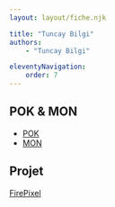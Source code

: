 ```yaml
---
layout: layout/fiche.njk

title: "Tuncay Bilgi"
authors:
    - "Tuncay Bilgi"

eleventyNavigation:
    order: 7
---
```


## POK & MON

* [POK](./pok)
* [MON](./mon)

## Projet

[FirePixel](../../../projets/2022-2023/FirePixel/)
